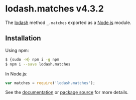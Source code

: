 # lodash.matches v4.3.2

The [lodash](https://lodash.com/) method `_.matches` exported as a [Node.js](https://nodejs.org/) module.

## Installation

Using npm:
```bash
$ {sudo -H} npm i -g npm
$ npm i --save lodash.matches
```

In Node.js:
```js
var matches = require('lodash.matches');
```

See the [documentation](https://lodash.com/docs#matches) or [package source](https://github.com/lodash/lodash/blob/4.3.2-npm-packages/lodash.matches) for more details.
